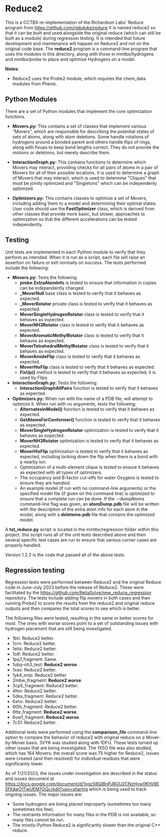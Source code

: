 # Reduce2

This is a CCTBX re-implementation of the Richardson Labs' Reduce program from https://github.com/rlabduke/reduce
It is named reduce2 so that it can be built and used alongside the original reduce (which can still be built as
a module) during regression testing.  It is intended that future development and maintenance will happen
on Reduce2 and not on the original code base. The **reduce2** program is a command-line program that
uses the modules in this directory, along with those in mmtbx/hydrogens and mmtbx/probe to place
and optimize Hydrogens on a model.

**Notes:**
* Reduce2 uses the Probe2 module, which requires the chem_data modules from Phenix.

## Python Modules

There are a set of Python modules that implement the core optimization functions.

* **Movers.py:** This contains a set of classes that implement various "Movers", which are
responsible for describing the potential states of sets of atoms, along with atom deletions.
Some handle rotations of hydrogens around a bonded parent and others handle flips of rings,
along with fixups to keep bond lengths correct. They do not provide the motions or deletions,
but merely describe them.

* **InteractionGraph.py:** This contains functions to determine which Movers may interact,
providing checks for all pairs of atoms in a pair of Movers for all of their possible locations.
It is used to determine a graph of Movers that may interact, which is used to determine "Cliques"
that must be jointly optimized and "Singletons" which can be independenly optimized.

* **Optimizers.py:** This contains classes to optimize a set of Movers, including adding them
to a model and determining their optimal states. User code should use the **FastOptimizer** class,
which is derived from other classes that provide more basic, but slower, approaches to optimization
so that the different accelerations can be tested independently.

## Testing

Unit tests are implemented in each Python module to verify that they perform as intended.
When it is run as a script, each file will raise an assertion on failure or exit normally on success.
The tests performed include the following:
* **Movers.py:** Tests the following:
    * **probe.ExtraAtomInfo** is tested to ensure that information in copies can be independently changed.
    * **_MoverNull** base class is tested to verify that it behaves as expected.
    * **_MoverRotator** private class is tested to verify that it behaves as expected.
    * **MoverSingleHydrogenRotator** class is tested to verify that it behaves as expected.
    * **MoverNH3Rotator** class is tested to verify that it behaves as expected.
    * **MoverAromaticMethylRotator** class is tested to verify that it behaves as expected.
    * **MoverTetrahedralMethylRotator** class is tested to verify that it behaves as expected.
    * **MoverAmideFlip** class is tested to verify that it behaves as expected.
    * **MoverHisFlip** class is tested to verify that it behaves as expected.
    * **FixUp()** method is tested to verify that it behaves as expected; it is used by Flips.
* **InteractionGraph.py:** Tests the following:
    * **InteractionGraphAllPairs** function is tested to verify that it behaves as expected.
* **Optimizers.py:** When run with the name of a PDB file, will attempt to optimize it. When run
    with no arguments, tests the following:
    * **AlternatesInModel()** function is tested to verify that it behaves as expected.
    * **GetAtomsForConformer()** function is tested to verify that it behaves as expected.
    * **MoverSingleHydrogenRotator** optimization is tested to verify that it behaves as expected.
    * **MoverNH3Rotator** optimization is tested to verify that it behaves as expected.
    * **MoverHisFlip** optimization is tested to verify that it behaves as expected,
    including locking down the flip when there is a bond with a nearby ion.
    * Optimization of a multi-element clique is tested to ensure it behaves as expected with all
    types of optimizers.
    * The occupancy and B-factor cut-offs for water Oxygens is tested to ensure they are handled.
    * An example model (if run with no command-line arguments) or the specified model file (if
    given on the command line) is optimized to ensure that a complete run can be done. If the
    --dumpAtoms command-line flag was given, an **atomDump.pdb** file will be written with the
    description of the extra atom info for each atom in the model, along with a **deleteme.pdb**
    file that contains the optimized model.

A **tst_reduce.py** script is located in the mmtbx/regression folder within this project.  this
script runs all of the unit tests described above and then several specific test cases are run
to ensure that various corner cases are properly handled.

Version 1.2.2 is the code that passed all of the above tests.

## Regression testing

Regression tests were performed between Reduce2 and the original Reduce code in June-July 2023 before
the release of Reduce2. These were facilitated by the https://github.com/ReliaSolve/new_reduce_regression
repository. The tests include adding flip movers in both cases and then running Probe2 to score the results from
the reduce2 and original reduce outputs and then compares the total scores to see which is better.

The following files were tested, resulting in the same or better scores for most. The ones with worse
scores point to a set of outstanding issues with hydrogen placement that are still being investigated.
- 1bti: Reduce2 better.
- 1crn: Reduce2 better.
- 1ehz: Reduce2 better.
- 1otf: Reduce2 better.
- 1pq7_fragment: Same.
- 1ubq-nh3_test: **Reduce2 worse**.
- 1xso: Reduce2 better.
- 1yk4_snip: Reduce2 better.
- 2mbw_fragment: **Reduce2 worse**.
- 3cp5_fragment: Reduce2 better.
- 4fen: Reduce2 better.
- 5dka_fragment: Reduce2 better.
- 6xhv: Reduce2 better.
- 6t5h_fragment: Reduce2 better.
- 6tte_fragment: **Reduce2 worse**.
- 6vw1_fragment: **Reduce2 worse**.
- 7c31: Reduce2 better.

Additional tests were performed using the **comparison_file** command-line option to compare the
behavior of reduce2 with original reduce on a Mover-by-Mover basis. 3VYK was studied along
with 1DFU. These tests turned up other issues that are being investigated. The 1XSO file was
also studied, which has 164 Movers; the overall score was 75 higher for Reduce2, issues were
created (and then resolved) for individual residues that were significantly lower.

As of 7/21/2023, the issues under investigation are described in the status and issues document at
https://docs.google.com/document/d/1ogzS6QlBnPJRGU2CNzHvw0KhV8E5fXdwO1TwUEM7GQc/edit?usp=sharing 
which is being used to track ongoing issues. The major issues are:
- Some hydrogens are being placed improperly (sometimes too many sometimes too few).
- The restraints information for many files in the PDB is not available, so many files cannot be run.
- The mostly-Python Reduce2 is significantly slower than the original C++ reduce.
